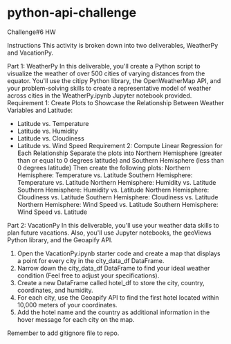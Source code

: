 # python-api-challenge
Challenge#6 HW


Instructions
This activity is broken down into two deliverables, WeatherPy and VacationPy.

Part 1: WeatherPy
In this deliverable, you'll create a Python script to visualize the weather of over 500 cities of varying distances from the equator. 
You'll use the citipy Python library, the OpenWeatherMap API, and your problem-solving skills to create a representative model of weather across cities in the WeatherPy.ipynb Jupyter notebook provided.
Requirement 1: Create Plots to Showcase the Relationship Between Weather Variables and Latitude:
- Latitude vs. Temperature
- Latitude vs. Humidity
- Latitude vs. Cloudiness
- Latitude vs. Wind Speed
Requirement 2: Compute Linear Regression for Each Relationship
Separate the plots into Northern Hemisphere (greater than or equal to 0 degrees latitude) and Southern Hemisphere (less than 0 degrees latitude)
Then create the following plots:
Northern Hemisphere: Temperature vs. Latitude
Southern Hemisphere: Temperature vs. Latitude
Northern Hemisphere: Humidity vs. Latitude
Southern Hemisphere: Humidity vs. Latitude
Northern Hemisphere: Cloudiness vs. Latitude
Southern Hemisphere: Cloudiness vs. Latitude
Northern Hemisphere: Wind Speed vs. Latitude
Southern Hemisphere: Wind Speed vs. Latitude

Part 2: VacationPy
In this deliverable, you'll use your weather data skills to plan future vacations. Also, you'll use Jupyter notebooks, the geoViews Python library, and the Geoapify API.
1. Open the VacationPy.ipynb starter code and create a map that displays a point for every city in the city_data_df DataFrame.
2. Narrow down the city_data_df DataFrame to find your ideal weather condition (Feel free to adjust your specifications).
3. Create a new DataFrame called hotel_df to store the city, country, coordinates, and humidity.
4. For each city, use the Geoapify API to find the first hotel located within 10,000 meters of your coordinates.
5. Add the hotel name and the country as additional information in the hover message for each city on the map.

Remember to add gitignore file to repo. 
